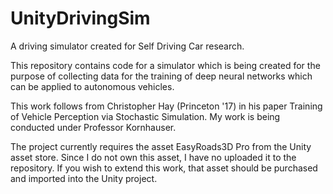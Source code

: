 # UnityDrivingSim
A driving simulator created for Self Driving Car research.

This repository contains code for a simulator which is being created for the purpose of collecting data for the training of deep neural networks which can be applied to autonomous vehicles.

This work follows from Christopher Hay (Princeton '17) in his paper Training of Vehicle Perception via Stochastic Simulation. 
My work is being conducted under Professor Kornhauser.

The project currently requires the asset EasyRoads3D Pro from the Unity asset store. Since I do not own this asset, I have no uploaded it to the repository. If you wish to extend this work, that asset should be purchased and imported into the Unity project.